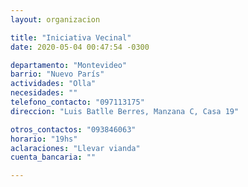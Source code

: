 ```yaml
---
layout: organizacion

title: "Iniciativa Vecinal"
date: 2020-05-04 00:47:54 -0300

departamento: "Montevideo"
barrio: "Nuevo París"
actividades: "Olla"
necesidades: ""
telefono_contacto: "097113175"
direccion: "Luis Batlle Berres, Manzana C, Casa 19"

otros_contactos: "093846063"
horario: "19hs"
aclaraciones: "Llevar vianda"
cuenta_bancaria: ""

---
```

